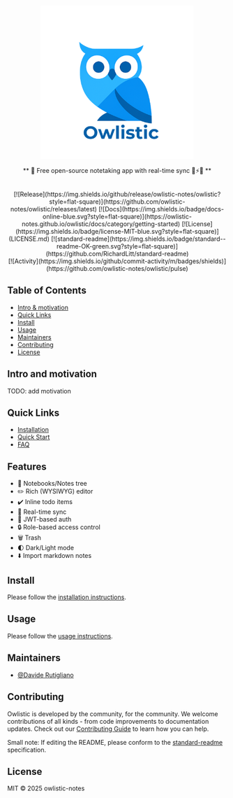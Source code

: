 <div align="center">

  <img src="src/frontend/assets/logo/owlistic-w-text.png" width="350px" />
  <br/>
  
  ** 🦉 Free open-source notetaking app with real-time sync 🔄⚡️🚀 **

  <br/>
  [![Release](https://img.shields.io/github/release/owlistic-notes/owlistic?style=flat-square)](https://github.com/owlistic-notes/owlistic/releases/latest)
  [![Docs](https://img.shields.io/badge/docs-online-blue.svg?style=flat-square)](https://owlistic-notes.github.io/owlistic/docs/category/getting-started)
  [![License](https://img.shields.io/badge/license-MIT-blue.svg?style=flat-square)](LICENSE.md)
  [![standard-readme](https://img.shields.io/badge/standard--readme-OK-green.svg?style=flat-square)](https://github.com/RichardLitt/standard-readme)

  <br/>
  [![Activity](https://img.shields.io/github/commit-activity/m/badges/shields)](https://github.com/owlistic-notes/owlistic/pulse)

</div>

## Table of Contents

- [Intro & motivation](#intro-and-motivation)
- [Quick Links](#quick-links)
- [Install](#install)
- [Usage](#usage)
- [Maintainers](#maintainers)
- [Contributing](#contributing)
- [License](#license)

## Intro and motivation

TODO: add motivation

## Quick Links

- [Installation](https://owlistic-notes.github.io/owlistic/docs/getting-started/installation)
- [Quick Start](https://owlistic-notes.github.io/owlistic/docs/getting-started/quick-start)
- [FAQ](https://owlistic-notes.github.io/owlistic/docs/troubleshooting/faq)
<!--
- [Api Reference](https://owlistic-notes.github.io/owlistic/docs/category/api-reference)
-->

## Features

- 📒 Notebooks/Notes tree
- ✏️ Rich (WYSIWYG) editor
- ✔️ Inline todo items
- 🔄 Real-time sync
- 🔑 JWT-based auth
- 🔒 Role-based access control
- 🗑 Trash
- 🌓 Dark/Light mode
- ⬇️ Import markdown notes

## Install

Please follow the [installation instructions](https://owlistic-notes.github.io/owlistic/docs/getting-started/installation).

## Usage

Please follow the [usage instructions](https://owlistic-notes.github.io/owlistic/docs/category/usage).

## Maintainers

- [@Davide Rutigliano](https://github.com/DavideRutigliano)

## Contributing

Owlistic is developed by the community, for the community. We welcome contributions of all kinds - from code improvements to documentation updates. Check out our [Contributing Guide](https://owlistic-notes.github.io/owlistic/docs/category/contributing) to learn how you can help.

Small note: If editing the README, please conform to the
[standard-readme](https://github.com/RichardLitt/standard-readme) specification.

## License

MIT © 2025 owlistic-notes
